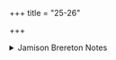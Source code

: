 +++
title = "25-26"

+++

<details><summary>Jamison Brereton Notes</summary>

No particular signs of cohesion.
</details>
